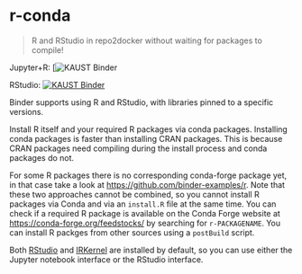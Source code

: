 # r-conda

> R and RStudio in repo2docker without waiting for packages to compile!

Jupyter+R: [![KAUST Binder](https://binder.kaust.edu.sa/v2/gh/antoniokaust/r-conda/master?filepath=index.ipynb)

RStudio: [![KAUST Binder](http://mybinder.org/badge_logo.svg)](https://binder.kaust.edu.sa/v2/gh/antoniokaust/r-conda/master?urlpath=rstudio)

Binder supports using R and RStudio, with libraries pinned to a specific versions.

Install R itself and your required R packages via conda packages. Installing conda packages is faster than
installing CRAN packages. This is because CRAN packages need compiling during the install process and conda
packages do not.

For some R packages there is no corresponding conda-forge package yet, in that case take a look at https://github.com/binder-examples/r. Note that these two approaches cannot be combined, so you cannot install R packages via Conda and via an `install.R` file at the same time. You can check if a required R package is available on the Conda Forge website at https://conda-forge.org/feedstocks/ by searching for `r-PACKAGENAME`. You can install R packges from other sources using a `postBuild` script.

Both [RStudio](https://www.rstudio.com/) and [IRKernel](https://irkernel.github.io/)
are installed by default, so you can use either the Jupyter notebook interface or
the RStudio interface.
